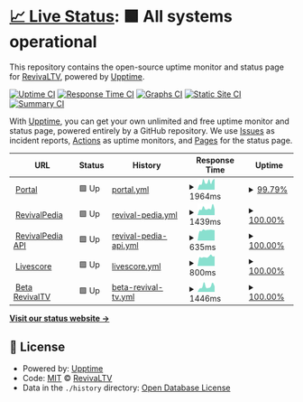 # [📈 Live Status](https://Revival-Dev.github.io/severus): <!--live status--> **🟩 All systems operational**

This repository contains the open-source uptime monitor and status page for [RevivaLTV](https://revivaltv.id), powered by [Upptime](https://github.com/upptime/upptime).

[![Uptime CI](https://github.com/Revival-Dev/severus/workflows/Uptime%20CI/badge.svg)](https://github.com/Revival-Dev/severus/actions?query=workflow%3A%22Uptime+CI%22)
[![Response Time CI](https://github.com/Revival-Dev/severus/workflows/Response%20Time%20CI/badge.svg)](https://github.com/Revival-Dev/severus/actions?query=workflow%3A%22Response+Time+CI%22)
[![Graphs CI](https://github.com/Revival-Dev/severus/workflows/Graphs%20CI/badge.svg)](https://github.com/Revival-Dev/severus/actions?query=workflow%3A%22Graphs+CI%22)
[![Static Site CI](https://github.com/Revival-Dev/severus/workflows/Static%20Site%20CI/badge.svg)](https://github.com/Revival-Dev/severus/actions?query=workflow%3A%22Static+Site+CI%22)
[![Summary CI](https://github.com/Revival-Dev/severus/workflows/Summary%20CI/badge.svg)](https://github.com/Revival-Dev/severus/actions?query=workflow%3A%22Summary+CI%22)

With [Upptime](https://upptime.js.org), you can get your own unlimited and free uptime monitor and status page, powered entirely by a GitHub repository. We use [Issues](https://github.com/Revival-Dev/severus/issues) as incident reports, [Actions](https://github.com/Revival-Dev/severus/actions) as uptime monitors, and [Pages](https://Revival-Dev.github.io/severus) for the status page.

<!--start: status pages-->
<!-- This summary is generated by Upptime (https://github.com/upptime/upptime) -->
<!-- Do not edit this manually, your changes will be overwritten -->
<!-- prettier-ignore -->
| URL | Status | History | Response Time | Uptime |
| --- | ------ | ------- | ------------- | ------ |
| <img alt="" src="https://favicons.githubusercontent.com/www.revivaltv.id" height="13"> [Portal](https://www.revivaltv.id) | 🟩 Up | [portal.yml](https://github.com/Revival-Dev/severus/commits/HEAD/history/portal.yml) | <details><summary><img alt="Response time graph" src="./graphs/portal/response-time-week.png" height="20"> 1964ms</summary><br><a href="https://status.revivaltv.id/history/portal"><img alt="Response time 1964" src="https://img.shields.io/endpoint?url=https%3A%2F%2Fraw.githubusercontent.com%2FRevival-Dev%2Fseverus%2FHEAD%2Fapi%2Fportal%2Fresponse-time.json"></a><br><a href="https://status.revivaltv.id/history/portal"><img alt="24-hour response time 2172" src="https://img.shields.io/endpoint?url=https%3A%2F%2Fraw.githubusercontent.com%2FRevival-Dev%2Fseverus%2FHEAD%2Fapi%2Fportal%2Fresponse-time-day.json"></a><br><a href="https://status.revivaltv.id/history/portal"><img alt="7-day response time 1964" src="https://img.shields.io/endpoint?url=https%3A%2F%2Fraw.githubusercontent.com%2FRevival-Dev%2Fseverus%2FHEAD%2Fapi%2Fportal%2Fresponse-time-week.json"></a><br><a href="https://status.revivaltv.id/history/portal"><img alt="30-day response time 1964" src="https://img.shields.io/endpoint?url=https%3A%2F%2Fraw.githubusercontent.com%2FRevival-Dev%2Fseverus%2FHEAD%2Fapi%2Fportal%2Fresponse-time-month.json"></a><br><a href="https://status.revivaltv.id/history/portal"><img alt="1-year response time 1964" src="https://img.shields.io/endpoint?url=https%3A%2F%2Fraw.githubusercontent.com%2FRevival-Dev%2Fseverus%2FHEAD%2Fapi%2Fportal%2Fresponse-time-year.json"></a></details> | <details><summary><a href="https://status.revivaltv.id/history/portal">99.79%</a></summary><a href="https://status.revivaltv.id/history/portal"><img alt="All-time uptime 99.79%" src="https://img.shields.io/endpoint?url=https%3A%2F%2Fraw.githubusercontent.com%2FRevival-Dev%2Fseverus%2FHEAD%2Fapi%2Fportal%2Fuptime.json"></a><br><a href="https://status.revivaltv.id/history/portal"><img alt="24-hour uptime 99.10%" src="https://img.shields.io/endpoint?url=https%3A%2F%2Fraw.githubusercontent.com%2FRevival-Dev%2Fseverus%2FHEAD%2Fapi%2Fportal%2Fuptime-day.json"></a><br><a href="https://status.revivaltv.id/history/portal"><img alt="7-day uptime 99.79%" src="https://img.shields.io/endpoint?url=https%3A%2F%2Fraw.githubusercontent.com%2FRevival-Dev%2Fseverus%2FHEAD%2Fapi%2Fportal%2Fuptime-week.json"></a><br><a href="https://status.revivaltv.id/history/portal"><img alt="30-day uptime 99.79%" src="https://img.shields.io/endpoint?url=https%3A%2F%2Fraw.githubusercontent.com%2FRevival-Dev%2Fseverus%2FHEAD%2Fapi%2Fportal%2Fuptime-month.json"></a><br><a href="https://status.revivaltv.id/history/portal"><img alt="1-year uptime 99.79%" src="https://img.shields.io/endpoint?url=https%3A%2F%2Fraw.githubusercontent.com%2FRevival-Dev%2Fseverus%2FHEAD%2Fapi%2Fportal%2Fuptime-year.json"></a></details>
| <img alt="" src="https://favicons.githubusercontent.com/revivalpedia.com" height="13"> [RevivalPedia](https://revivalpedia.com) | 🟩 Up | [revival-pedia.yml](https://github.com/Revival-Dev/severus/commits/HEAD/history/revival-pedia.yml) | <details><summary><img alt="Response time graph" src="./graphs/revival-pedia/response-time-week.png" height="20"> 1439ms</summary><br><a href="https://status.revivaltv.id/history/revival-pedia"><img alt="Response time 1439" src="https://img.shields.io/endpoint?url=https%3A%2F%2Fraw.githubusercontent.com%2FRevival-Dev%2Fseverus%2FHEAD%2Fapi%2Frevival-pedia%2Fresponse-time.json"></a><br><a href="https://status.revivaltv.id/history/revival-pedia"><img alt="24-hour response time 1224" src="https://img.shields.io/endpoint?url=https%3A%2F%2Fraw.githubusercontent.com%2FRevival-Dev%2Fseverus%2FHEAD%2Fapi%2Frevival-pedia%2Fresponse-time-day.json"></a><br><a href="https://status.revivaltv.id/history/revival-pedia"><img alt="7-day response time 1439" src="https://img.shields.io/endpoint?url=https%3A%2F%2Fraw.githubusercontent.com%2FRevival-Dev%2Fseverus%2FHEAD%2Fapi%2Frevival-pedia%2Fresponse-time-week.json"></a><br><a href="https://status.revivaltv.id/history/revival-pedia"><img alt="30-day response time 1439" src="https://img.shields.io/endpoint?url=https%3A%2F%2Fraw.githubusercontent.com%2FRevival-Dev%2Fseverus%2FHEAD%2Fapi%2Frevival-pedia%2Fresponse-time-month.json"></a><br><a href="https://status.revivaltv.id/history/revival-pedia"><img alt="1-year response time 1439" src="https://img.shields.io/endpoint?url=https%3A%2F%2Fraw.githubusercontent.com%2FRevival-Dev%2Fseverus%2FHEAD%2Fapi%2Frevival-pedia%2Fresponse-time-year.json"></a></details> | <details><summary><a href="https://status.revivaltv.id/history/revival-pedia">100.00%</a></summary><a href="https://status.revivaltv.id/history/revival-pedia"><img alt="All-time uptime 100.00%" src="https://img.shields.io/endpoint?url=https%3A%2F%2Fraw.githubusercontent.com%2FRevival-Dev%2Fseverus%2FHEAD%2Fapi%2Frevival-pedia%2Fuptime.json"></a><br><a href="https://status.revivaltv.id/history/revival-pedia"><img alt="24-hour uptime 100.00%" src="https://img.shields.io/endpoint?url=https%3A%2F%2Fraw.githubusercontent.com%2FRevival-Dev%2Fseverus%2FHEAD%2Fapi%2Frevival-pedia%2Fuptime-day.json"></a><br><a href="https://status.revivaltv.id/history/revival-pedia"><img alt="7-day uptime 100.00%" src="https://img.shields.io/endpoint?url=https%3A%2F%2Fraw.githubusercontent.com%2FRevival-Dev%2Fseverus%2FHEAD%2Fapi%2Frevival-pedia%2Fuptime-week.json"></a><br><a href="https://status.revivaltv.id/history/revival-pedia"><img alt="30-day uptime 100.00%" src="https://img.shields.io/endpoint?url=https%3A%2F%2Fraw.githubusercontent.com%2FRevival-Dev%2Fseverus%2FHEAD%2Fapi%2Frevival-pedia%2Fuptime-month.json"></a><br><a href="https://status.revivaltv.id/history/revival-pedia"><img alt="1-year uptime 100.00%" src="https://img.shields.io/endpoint?url=https%3A%2F%2Fraw.githubusercontent.com%2FRevival-Dev%2Fseverus%2FHEAD%2Fapi%2Frevival-pedia%2Fuptime-year.json"></a></details>
| <img alt="" src="https://favicons.githubusercontent.com/api.revivalpedia.com" height="13"> [RevivalPedia API](https://api.revivalpedia.com) | 🟩 Up | [revival-pedia-api.yml](https://github.com/Revival-Dev/severus/commits/HEAD/history/revival-pedia-api.yml) | <details><summary><img alt="Response time graph" src="./graphs/revival-pedia-api/response-time-week.png" height="20"> 635ms</summary><br><a href="https://status.revivaltv.id/history/revival-pedia-api"><img alt="Response time 635" src="https://img.shields.io/endpoint?url=https%3A%2F%2Fraw.githubusercontent.com%2FRevival-Dev%2Fseverus%2FHEAD%2Fapi%2Frevival-pedia-api%2Fresponse-time.json"></a><br><a href="https://status.revivaltv.id/history/revival-pedia-api"><img alt="24-hour response time 635" src="https://img.shields.io/endpoint?url=https%3A%2F%2Fraw.githubusercontent.com%2FRevival-Dev%2Fseverus%2FHEAD%2Fapi%2Frevival-pedia-api%2Fresponse-time-day.json"></a><br><a href="https://status.revivaltv.id/history/revival-pedia-api"><img alt="7-day response time 635" src="https://img.shields.io/endpoint?url=https%3A%2F%2Fraw.githubusercontent.com%2FRevival-Dev%2Fseverus%2FHEAD%2Fapi%2Frevival-pedia-api%2Fresponse-time-week.json"></a><br><a href="https://status.revivaltv.id/history/revival-pedia-api"><img alt="30-day response time 635" src="https://img.shields.io/endpoint?url=https%3A%2F%2Fraw.githubusercontent.com%2FRevival-Dev%2Fseverus%2FHEAD%2Fapi%2Frevival-pedia-api%2Fresponse-time-month.json"></a><br><a href="https://status.revivaltv.id/history/revival-pedia-api"><img alt="1-year response time 635" src="https://img.shields.io/endpoint?url=https%3A%2F%2Fraw.githubusercontent.com%2FRevival-Dev%2Fseverus%2FHEAD%2Fapi%2Frevival-pedia-api%2Fresponse-time-year.json"></a></details> | <details><summary><a href="https://status.revivaltv.id/history/revival-pedia-api">100.00%</a></summary><a href="https://status.revivaltv.id/history/revival-pedia-api"><img alt="All-time uptime 100.00%" src="https://img.shields.io/endpoint?url=https%3A%2F%2Fraw.githubusercontent.com%2FRevival-Dev%2Fseverus%2FHEAD%2Fapi%2Frevival-pedia-api%2Fuptime.json"></a><br><a href="https://status.revivaltv.id/history/revival-pedia-api"><img alt="24-hour uptime 100.00%" src="https://img.shields.io/endpoint?url=https%3A%2F%2Fraw.githubusercontent.com%2FRevival-Dev%2Fseverus%2FHEAD%2Fapi%2Frevival-pedia-api%2Fuptime-day.json"></a><br><a href="https://status.revivaltv.id/history/revival-pedia-api"><img alt="7-day uptime 100.00%" src="https://img.shields.io/endpoint?url=https%3A%2F%2Fraw.githubusercontent.com%2FRevival-Dev%2Fseverus%2FHEAD%2Fapi%2Frevival-pedia-api%2Fuptime-week.json"></a><br><a href="https://status.revivaltv.id/history/revival-pedia-api"><img alt="30-day uptime 100.00%" src="https://img.shields.io/endpoint?url=https%3A%2F%2Fraw.githubusercontent.com%2FRevival-Dev%2Fseverus%2FHEAD%2Fapi%2Frevival-pedia-api%2Fuptime-month.json"></a><br><a href="https://status.revivaltv.id/history/revival-pedia-api"><img alt="1-year uptime 100.00%" src="https://img.shields.io/endpoint?url=https%3A%2F%2Fraw.githubusercontent.com%2FRevival-Dev%2Fseverus%2FHEAD%2Fapi%2Frevival-pedia-api%2Fuptime-year.json"></a></details>
| <img alt="" src="https://favicons.githubusercontent.com/livescore.revivaltv.id" height="13"> [Livescore](https://livescore.revivaltv.id/api/tournaments) | 🟩 Up | [livescore.yml](https://github.com/Revival-Dev/severus/commits/HEAD/history/livescore.yml) | <details><summary><img alt="Response time graph" src="./graphs/livescore/response-time-week.png" height="20"> 800ms</summary><br><a href="https://status.revivaltv.id/history/livescore"><img alt="Response time 800" src="https://img.shields.io/endpoint?url=https%3A%2F%2Fraw.githubusercontent.com%2FRevival-Dev%2Fseverus%2FHEAD%2Fapi%2Flivescore%2Fresponse-time.json"></a><br><a href="https://status.revivaltv.id/history/livescore"><img alt="24-hour response time 844" src="https://img.shields.io/endpoint?url=https%3A%2F%2Fraw.githubusercontent.com%2FRevival-Dev%2Fseverus%2FHEAD%2Fapi%2Flivescore%2Fresponse-time-day.json"></a><br><a href="https://status.revivaltv.id/history/livescore"><img alt="7-day response time 800" src="https://img.shields.io/endpoint?url=https%3A%2F%2Fraw.githubusercontent.com%2FRevival-Dev%2Fseverus%2FHEAD%2Fapi%2Flivescore%2Fresponse-time-week.json"></a><br><a href="https://status.revivaltv.id/history/livescore"><img alt="30-day response time 800" src="https://img.shields.io/endpoint?url=https%3A%2F%2Fraw.githubusercontent.com%2FRevival-Dev%2Fseverus%2FHEAD%2Fapi%2Flivescore%2Fresponse-time-month.json"></a><br><a href="https://status.revivaltv.id/history/livescore"><img alt="1-year response time 800" src="https://img.shields.io/endpoint?url=https%3A%2F%2Fraw.githubusercontent.com%2FRevival-Dev%2Fseverus%2FHEAD%2Fapi%2Flivescore%2Fresponse-time-year.json"></a></details> | <details><summary><a href="https://status.revivaltv.id/history/livescore">100.00%</a></summary><a href="https://status.revivaltv.id/history/livescore"><img alt="All-time uptime 100.00%" src="https://img.shields.io/endpoint?url=https%3A%2F%2Fraw.githubusercontent.com%2FRevival-Dev%2Fseverus%2FHEAD%2Fapi%2Flivescore%2Fuptime.json"></a><br><a href="https://status.revivaltv.id/history/livescore"><img alt="24-hour uptime 100.00%" src="https://img.shields.io/endpoint?url=https%3A%2F%2Fraw.githubusercontent.com%2FRevival-Dev%2Fseverus%2FHEAD%2Fapi%2Flivescore%2Fuptime-day.json"></a><br><a href="https://status.revivaltv.id/history/livescore"><img alt="7-day uptime 100.00%" src="https://img.shields.io/endpoint?url=https%3A%2F%2Fraw.githubusercontent.com%2FRevival-Dev%2Fseverus%2FHEAD%2Fapi%2Flivescore%2Fuptime-week.json"></a><br><a href="https://status.revivaltv.id/history/livescore"><img alt="30-day uptime 100.00%" src="https://img.shields.io/endpoint?url=https%3A%2F%2Fraw.githubusercontent.com%2FRevival-Dev%2Fseverus%2FHEAD%2Fapi%2Flivescore%2Fuptime-month.json"></a><br><a href="https://status.revivaltv.id/history/livescore"><img alt="1-year uptime 100.00%" src="https://img.shields.io/endpoint?url=https%3A%2F%2Fraw.githubusercontent.com%2FRevival-Dev%2Fseverus%2FHEAD%2Fapi%2Flivescore%2Fuptime-year.json"></a></details>
| <img alt="" src="https://favicons.githubusercontent.com/beta.revivaltv.id" height="13"> [Beta RevivalTV](https://beta.revivaltv.id) | 🟩 Up | [beta-revival-tv.yml](https://github.com/Revival-Dev/severus/commits/HEAD/history/beta-revival-tv.yml) | <details><summary><img alt="Response time graph" src="./graphs/beta-revival-tv/response-time-week.png" height="20"> 1446ms</summary><br><a href="https://status.revivaltv.id/history/beta-revival-tv"><img alt="Response time 1446" src="https://img.shields.io/endpoint?url=https%3A%2F%2Fraw.githubusercontent.com%2FRevival-Dev%2Fseverus%2FHEAD%2Fapi%2Fbeta-revival-tv%2Fresponse-time.json"></a><br><a href="https://status.revivaltv.id/history/beta-revival-tv"><img alt="24-hour response time 1425" src="https://img.shields.io/endpoint?url=https%3A%2F%2Fraw.githubusercontent.com%2FRevival-Dev%2Fseverus%2FHEAD%2Fapi%2Fbeta-revival-tv%2Fresponse-time-day.json"></a><br><a href="https://status.revivaltv.id/history/beta-revival-tv"><img alt="7-day response time 1446" src="https://img.shields.io/endpoint?url=https%3A%2F%2Fraw.githubusercontent.com%2FRevival-Dev%2Fseverus%2FHEAD%2Fapi%2Fbeta-revival-tv%2Fresponse-time-week.json"></a><br><a href="https://status.revivaltv.id/history/beta-revival-tv"><img alt="30-day response time 1446" src="https://img.shields.io/endpoint?url=https%3A%2F%2Fraw.githubusercontent.com%2FRevival-Dev%2Fseverus%2FHEAD%2Fapi%2Fbeta-revival-tv%2Fresponse-time-month.json"></a><br><a href="https://status.revivaltv.id/history/beta-revival-tv"><img alt="1-year response time 1446" src="https://img.shields.io/endpoint?url=https%3A%2F%2Fraw.githubusercontent.com%2FRevival-Dev%2Fseverus%2FHEAD%2Fapi%2Fbeta-revival-tv%2Fresponse-time-year.json"></a></details> | <details><summary><a href="https://status.revivaltv.id/history/beta-revival-tv">100.00%</a></summary><a href="https://status.revivaltv.id/history/beta-revival-tv"><img alt="All-time uptime 100.00%" src="https://img.shields.io/endpoint?url=https%3A%2F%2Fraw.githubusercontent.com%2FRevival-Dev%2Fseverus%2FHEAD%2Fapi%2Fbeta-revival-tv%2Fuptime.json"></a><br><a href="https://status.revivaltv.id/history/beta-revival-tv"><img alt="24-hour uptime 100.00%" src="https://img.shields.io/endpoint?url=https%3A%2F%2Fraw.githubusercontent.com%2FRevival-Dev%2Fseverus%2FHEAD%2Fapi%2Fbeta-revival-tv%2Fuptime-day.json"></a><br><a href="https://status.revivaltv.id/history/beta-revival-tv"><img alt="7-day uptime 100.00%" src="https://img.shields.io/endpoint?url=https%3A%2F%2Fraw.githubusercontent.com%2FRevival-Dev%2Fseverus%2FHEAD%2Fapi%2Fbeta-revival-tv%2Fuptime-week.json"></a><br><a href="https://status.revivaltv.id/history/beta-revival-tv"><img alt="30-day uptime 100.00%" src="https://img.shields.io/endpoint?url=https%3A%2F%2Fraw.githubusercontent.com%2FRevival-Dev%2Fseverus%2FHEAD%2Fapi%2Fbeta-revival-tv%2Fuptime-month.json"></a><br><a href="https://status.revivaltv.id/history/beta-revival-tv"><img alt="1-year uptime 100.00%" src="https://img.shields.io/endpoint?url=https%3A%2F%2Fraw.githubusercontent.com%2FRevival-Dev%2Fseverus%2FHEAD%2Fapi%2Fbeta-revival-tv%2Fuptime-year.json"></a></details>

<!--end: status pages-->

[**Visit our status website →**](https://Revival-Dev.github.io/severus)

## 📄 License

- Powered by: [Upptime](https://github.com/upptime/upptime)
- Code: [MIT](./LICENSE) © [RevivaLTV](https://revivaltv.id)
- Data in the `./history` directory: [Open Database License](https://opendatacommons.org/licenses/odbl/1-0/)
